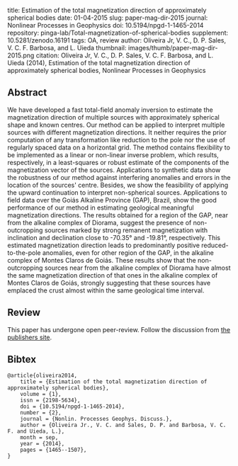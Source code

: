 title: Estimation of the total magnetization direction of approximately spherical bodies
date: 01-04-2015
slug: paper-mag-dir-2015
journal: Nonlinear Processes in Geophysics
doi: 10.5194/npgd-1-1465-2014
repository: pinga-lab/Total-magnetization-of-spherical-bodies
supplement: 10.5281/zenodo.16191
tags: OA, review
author: Oliveira Jr, V. C., D. P. Sales, V. C. F. Barbosa, and L. Uieda
thumbnail: images/thumb/paper-mag-dir-2015.png
citation: Oliveira Jr, V. C., D. P. Sales, V. C. F. Barbosa, and L. Uieda (2014), Estimation of the total magnetization direction of approximately spherical bodies, Nonlinear Processes in Geophysics

## Abstract

We have developed a fast total-field anomaly inversion to estimate the
magnetization direction of multiple sources with approximately spherical shape
and known centres. Our method can be applied to interpret multiple sources with
different magnetization directions. It neither requires the prior computation
of any transformation like reduction to the pole nor the use of regularly
spaced data on a horizontal grid. The method contains flexibility to be
implemented as a linear or non-linear inverse problem, which results,
respectively, in a least-squares or robust estimate of the components of the
magnetization vector of the sources. Applications to synthetic data show the
robustness of our method against interfering anomalies and errors in the
location of the sources' centre. Besides, we show the feasibility of applying
the upward continuation to interpret non-spherical sources. Applications to
field data over the Goiás Alkaline Province (GAP), Brazil, show the good
performance of our method in estimating geological meaningful magnetization
directions. The results obtained for a region of the GAP, near from the
alkaline complex of Diorama, suggest the presence of non-outcropping sources
marked by strong remanent magnetization with inclination and declination close
to -70.35° and -19.81°, respectively. This estimated magnetization direction
leads to predominantly positive reduced-to-the-pole anomalies, even for other
region of the GAP, in the alkaline complex of Montes Claros de Goiás. These
results show that the non-outcropping sources near from the alkaline complex of
Diorama have almost the same magnetization direction of that ones in the
alkaline complex of Montes Claros de Goiás, strongly suggesting that these
sources have emplaced the crust almost within the same geological time
interval.

## Review

This paper has undergone open peer-review. Follow the discussion from
[the publishers site](http://www.nonlin-processes-geophys-discuss.net/1/1465/2014/npgd-1-1465-2014-discussion.html).

## Bibtex

    @article{oliveira2014,
        title = {Estimation of the total magnetization direction of approximately spherical bodies},
        volume = {1},
        issn = {2198-5634},
        doi = {10.5194/npgd-1-1465-2014},
        number = {2},
        journal = {Nonlin. Processes Geophys. Discuss.},
        author = {Oliveira Jr., V. C. and Sales, D. P. and Barbosa, V. C. F. and Uieda, L.},
        month = sep,
        year = {2014},
        pages = {1465--1507},
    }
